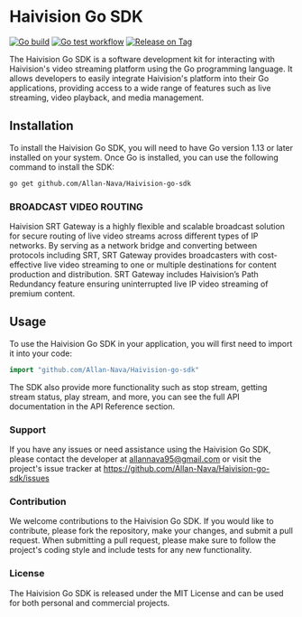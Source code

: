 # Haivision Go SDK
[![Go build](https://github.com/Allan-Nava/Haivision-go-sdk/actions/workflows/go-build.yml/badge.svg)](https://github.com/Allan-Nava/Haivision-go-sdk/actions/workflows/go-build.yml)
[![Go test workflow](https://github.com/Allan-Nava/Haivision-go-sdk/actions/workflows/go-test.yml/badge.svg)](https://github.com/Allan-Nava/Haivision-go-sdk/actions/workflows/go-test.yml)
[![Release on Tag](https://github.com/Allan-Nava/Haivision-go-sdk/actions/workflows/tag-autorelease.yml/badge.svg)](https://github.com/Allan-Nava/Haivision-go-sdk/actions/workflows/tag-autorelease.yml)


The Haivision Go SDK is a software development kit for interacting with Haivision's video streaming platform using the Go programming language. It allows developers to easily integrate Haivision's platform into their Go applications, providing access to a wide range of features such as live streaming, video playback, and media management.

## Installation

To install the Haivision Go SDK, you will need to have Go version 1.13 or later installed on your system. Once Go is installed, you can use the following command to install the SDK:

```bash
go get github.com/Allan-Nava/Haivision-go-sdk
```

### BROADCAST VIDEO ROUTING
Haivision SRT Gateway is a highly flexible and scalable broadcast solution for secure routing of live video streams across different types of IP networks. By serving as a network bridge and converting between protocols including SRT, SRT Gateway provides broadcasters with cost-effective live video streaming to one or multiple destinations for content production and distribution. SRT Gateway includes Haivision’s Path Redundancy feature ensuring uninterrupted live IP video streaming of premium content.

## Usage

To use the Haivision Go SDK in your application, you will first need to import it into your code:

```go
import "github.com/Allan-Nava/Haivision-go-sdk"
````

The SDK also provide more functionality such as stop stream, getting stream status, play stream, and more, you can see the full API documentation in the API Reference section.


### Support
If you have any issues or need assistance using the Haivision Go SDK, please contact the developer at allannava95@gmail.com or visit the project's issue tracker at https://github.com/Allan-Nava/Haivision-go-sdk/issues

### Contribution
We welcome contributions to the Haivision Go SDK. If you would like to contribute, please fork the repository, make your changes, and submit a pull request. When submitting a pull request, please make sure to follow the project's coding style and include tests for any new functionality.

### License
The Haivision Go SDK is released under the MIT License and can be used for both personal and commercial projects.



